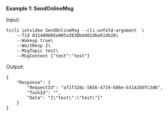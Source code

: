 **Example 1: SendOnlineMsg**



Input: 

```
tccli iotvideo SendOnlineMsg --cli-unfold-argument  \
    --Tid 031400005e005a3838bd481dbe61db28\
    --Wakeup true\
    --WaitResp 2\
    --MsgTopic test\
    --MsgContent {"test":"test"}
```

Output: 
```
{
    "Response": {
        "RequestId": "af1f328c-5856-4719-b86e-b31420dfc3d6",
        "TaskId": "",
        "Data": "{\"test\":\"test\"}"
    }
}
```

